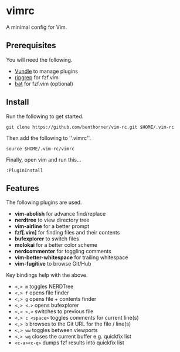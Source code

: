 # vimrc

A minimal config for Vim.

## Prerequisites

You will need the following.

  - [Vundle](https://github.com/VundleVim/Vundle.vim) to manage plugins
  - [ripgrep](https://github.com/BurntSushi/ripgrep#installation) for fzf.vim
  - [bat](https://github.com/sharkdp/bat) for fzf.vim (optional)

## Install

Run the following to get started.

    git clone https://github.com/benthorner/vim-rc.git $HOME/.vim-rc

Then add the following to ''.vimrc''.

    source $HOME/.vim-rc/vimrc

Finally, open vim and run this...

    :PluginInstall

## Features

The following plugins are used.

   - **vim-abolish** for advance find/replace
   - **nerdtree** to view directory tree
   - **vim-airline** for a better prompt
   - **fzf[.vim]** for finding files and their contents
   - **bufexplorer** to switch files
   - **molokai** for a better color scheme
   - **nerdcommenter** for toggling comments
   - **vim-better-whitespace** for trailing whitespace
   - **vim-fugitive** to browse Git/Hub

Key bindings help with the above.

   - `<,> m` toggles NERDTree
   - `<,> f` opens file finder
   - `<,> g` opens file + contents finder
   - `<,> <.>` opens bufexplorer
   - `<,> <,>` switches to previous file
   - `<,> c <space>` toggles comments for current line(s)
   - `<,> b` browses to the Git URL for the file / line(s)
   - `<,> ww` toggles between viewports
   - `<,> wq` closes the current buffer e.g. quickfix list
   - `<c-a><c-q>` dumps fzf results into quickfix list
